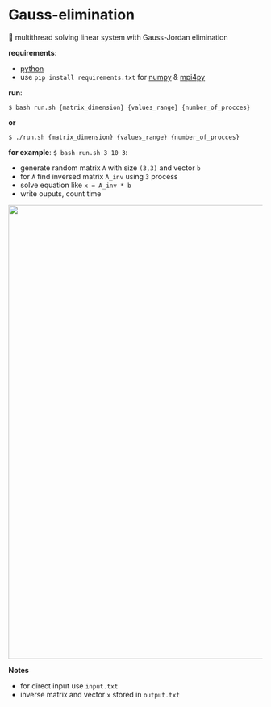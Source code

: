 # Gauss-elimination
:rocket: multithread solving linear system with Gauss-Jordan elimination

**requirements**:
* [python](https://www.python.org/)
* use `pip install requirements.txt` for [numpy](http://www.numpy.org/) & [mpi4py](http://pythonhosted.org/mpi4py/)

**run**:
```
$ bash run.sh {matrix_dimension} {values_range} {number_of_procces}
```
**or**
```
$ ./run.sh {matrix_dimension} {values_range} {number_of_procces}
```

**for example**:
`$ bash run.sh 3 10 3`:
* generate random matrix `A` with size `(3,3)` and vector `b`
* for `A` find inversed matrix `A_inv` using `3` process
* solve equation like `x = A_inv * b`
* write ouputs, count time

<img src="http://res.cloudinary.com/dzsjwgjii/image/upload/v1479125055/lab2.png" width=900px/>

**Notes**

* for direct input use ```input.txt```
* inverse matrix and vector `x` stored in ```output.txt```
